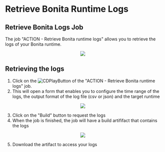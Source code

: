 # Retrieve Bonita Runtime Logs

## Retrieve Bonita Logs Job
The job "ACTION - Retrieve Bonita runtime logs" allows you to retrieve the logs of your Bonita runtime.

<div style="text-align:center">
    <img src="cloud/images/master/RetrieveLogsEntryPoint.png"> 
</div>

## Retrieving the logs
1. Click on the ![CDPlayButton](images/JenkinsPlayButton.png) of the "ACTION - Retrieve Bonita runtime logs" job.
2. This will open a form that enables you to configure the time range of the logs, the output format of the log file (csv or json) and  the target runtime

<div style="text-align:center">
    <img src="cloud/images/master/RetrieveLogsJob.png"> 
</div>

3. Click on the "Build" button to request the logs
4. When the job is finished, the job will have a build artififact that contains the logs

<div style="text-align:center">
    <img src="cloud/images/master/LogsArtifact.png"> 
</div>

5. Download the artifact to access your logs

